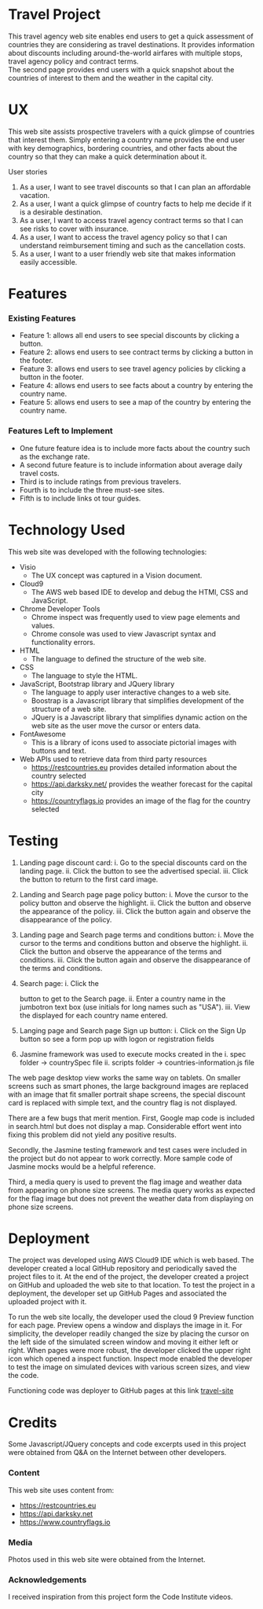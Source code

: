 # Travel Project

This travel agency web site enables end users to get a quick assessment of countries they are 
considering as travel destinations.  It provides information about discounts including 
around-the-world airfares with multiple stops, travel agency policy and contract terms.  
The second page provides end users with a quick snapshot about the countries of interest
to them and the weather in the capital city.

# UX

This web site assists prospective travelers with a quick glimpse of countries that interest them.
Simply entering a country name provides the end user with key demographics, bordering countries,
and other facts about the country so that they can make a quick determination about it.

User stories 

1. As a user, I want to see travel discounts so that I can plan an affordable vacation.
2. As a user, I want a quick glimpse of country facts to help me decide if it is a desirable destination.
3. As a user, I want to access travel agency contract terms so that I can see risks to cover with insurance.
4. As a user, I want to access the travel agency policy so that I can understand reimbursement timing and such as the cancellation costs.
5. As a user, I want to a user friendly web site that makes information easily accessible.

# Features

### Existing Features

* Feature 1: allows all end users to see special discounts by clicking a button.
* Feature 2: allows end users to see contract terms by clicking a button in the footer.
* Feature 3: allows end users to see travel agency policies by clicking a button in the footer.
* Feature 4: allows end users to see facts about a country by entering the country name.
* Feature 5: allows end users to see a map of the country by entering the country name.

### Features Left to Implement

* One future feature idea is to include more facts about the country such as the exchange rate.
* A second future feature is to include information about average daily travel costs.
* Third is to include ratings from previous travelers.
* Fourth is to include the three must-see sites.
* Fifth is to include links ot tour guides.

# Technology Used

This web site was developed with the following technologies:

* Visio
    - The UX concept was captured in a Vision document.
* Cloud9 
    - The AWS web based IDE to develop and debug the HTMl, CSS and JavaScript.
* Chrome Developer Tools
    - Chrome inspect was frequently used to view page elements and values.
    - Chrome console was used to view Javascript syntax and functionality errors.
* HTML
    - The language to defined the structure of the web site.
* CSS
    - The language to style the HTML.
* JavaScript, Bootstrap library and JQuery library
    - The language to apply user interactive changes to a web site.  
    - Boostrap is a Javascript library that simplifies development of the structure of a web site.
    - JQuery is a Javascript library that simplifies dynamic action on the web site as the user move the cursor or enters data.
* FontAwesome
    - This is a library of icons used to associate pictorial images with buttons and text.
* Web APIs used to retrieve data from third party resources
    - https://restcountries.eu provides detailed information about the country selected
    - https://api.darksky.net/ provides the weather forecast for the capital city
    - https://countryflags.io provides an image of the flag for the country selected

# Testing

1. Landing page discount card:
    i. Go to the special discounts card on the landing page.
    ii. Click the button to see the advertised special.
    iii. Click the <back> button to return to the first card image.

2. Landing and Search page page policy button:
    i. Move the cursor to the policy button and observe the highlight.
    ii. Click the button and observe the appearance of the policy.
    iii. Click the button again and observe the disappearance of the policy.

3. Landing page and Search page terms and conditions button:
    i. Move the cursor to the terms and conditions button and observe the highlight.
    ii. Click the button and observe the appearance of the terms and conditions.
    iii. Click the button again and observe the disappearance of the terms and conditions.

4. Search page:
    i. Click the <Search> button to get to the Search page.
    ii. Enter a country name in the jumbotron text box (use initials for long names such as "USA").
    iii. View the displayed for each country name entered.

5. Langing page and Search page Sign up button:
    i. Click on the Sign Up button so see a form pop up with logon or registration fields

6. Jasmine framework was used to execute mocks created in the 
    i. spec folder -> countrySpec file 
    ii. scripts folder -> countries-information.js file 

The web page desktop view works the same way on tablets.  On smaller screens such as smart phones, the 
large background images are replaced with an image that fit smaller portrait shape screens, the special 
discount card is replaced with simple text, and the country flag is not displayed.  

There are a few bugs that merit mention.  First, Google map code is included in search.html
but does not display a map.  Considerable effort went into fixing this problem did not yield
any positive results.  

Secondly, the Jasmine testing framework and test cases were included in the project but do not
appear to work correctly.  More sample code of Jasmine mocks would be a helpful reference.

Third, a media query is used to prevent the flag image and weather data from appearing on
phone size screens.  The media query works as expected for the flag image but does not 
prevent the weather data from displaying on phone size screens.

# Deployment

The project was developed using AWS Cloud9 IDE which is web based. The developer created a local
GitHub repository and periodically saved the project files to it. At the end of the project, the 
developer created a project on GitHub and uploaded the web site to that location. To test the 
project in a deployment, the developer set up GitHub Pages and associated the uploaded project 
with it.

To run the web site locally, the developer used the cloud 9 Preview function for each page. 
Preview opens a window and displays the image in it. For simplicity, the developer readily 
changed the size by placing the cursor on the left side of the simulated screen window and 
moving it either left or right.  When pages were more robust, the developer clicked the upper 
right icon which opened a inspect function. Inspect mode enabled the developer to test the image 
on simulated devices with various screen sizes, and view the code.

Functioning code was deployer to GitHub pages at this link 
[travel-site](http://wpelizzoni.github.io/travel-site/)

# Credits

Some Javascript/JQuery concepts and code excerpts used in this project were obtained from 
Q&A on the Internet between other developers.

### Content

This web site uses content from:

* <https://restcountries.eu> 
* <https://api.darksky.net>
* <https://www.countryflags.io>

### Media

Photos used in this web site were obtained from the Internet.

### Acknowledgements

I received inspiration from this project form the Code Institute videos.


